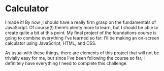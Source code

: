 # Calculator

I made it! By now ,I should have a really firm grasp on the fundamentals of JavaScript. Of course(!) there’s plenty more to learn, but I should be able to create quite a bit at this point. My final project of the foundations course is going to combine everything I've learned so far: I'll be  making an on-screen calculator using JavaScript, HTML, and CSS.

As usual with these things, there are elements of this project that will not be trivially easy for me, but since I've been following the course so far, I definitely have everything I need to complete this challenge.
